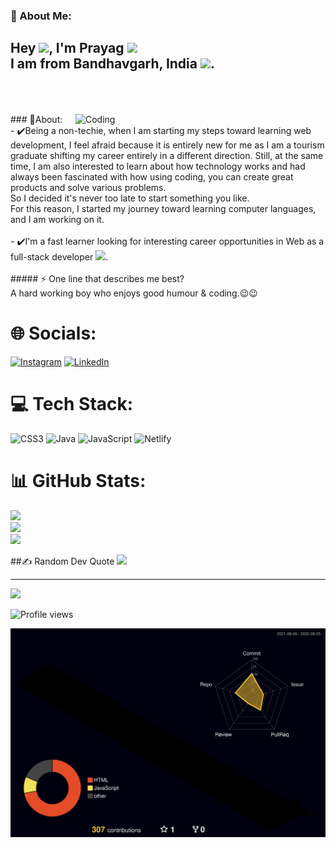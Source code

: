 ###  💫 About Me:
## Hey <img src="https://github.com/TheDudeThatCode/TheDudeThatCode/blob/master/Assets/Hi.gif" width="29">, I'm Prayag  <img src="https://github.com/TheDudeThatCode/TheDudeThatCode/blob/master/Assets/Developer.gif" width="50"><br> I am from Bandhavgarh, India <img src="https://github.com/TheDudeThatCode/TheDudeThatCode/blob/master/Assets/Earth.gif" width="29">.<br><br><br>
<img align="right" alt="Coding" width="400" src="https://c.tenor.com/fdvOlldr5RYAAAAC/private.gif">
### 🌱About:<br>- ✔️Being a non-techie, when I am starting my steps toward learning web development, I feel afraid because it is entirely new for me as I am a tourism graduate shifting my career entirely in a different direction. Still, at the same time, I am also interested to learn about how technology works and had always been fascinated with how using coding, you can create great products and solve various problems.<br>So I decided it's never too late to start something you like.<br>For this reason, I started my journey toward learning computer languages, and I am working on it.<br><br>- ✔️I'm a fast learner looking for interesting career opportunities in Web as a full-stack developer <img src="https://github.com/TheDudeThatCode/TheDudeThatCode/blob/master/Assets/Handshake.gif" width="29">. <br><br>##### ⚡ One line that describes me best? <br>A hard working boy who enjoys good humour & coding.😉😉


# 🌐 Socials:
[![Instagram](https://img.shields.io/badge/Instagram-%23E4405F.svg?logo=Instagram&logoColor=white)](https://instagram.com/prayagpatel_) [![LinkedIn](https://img.shields.io/badge/LinkedIn-%230077B5.svg?logo=linkedin&logoColor=white)](https://linkedin.com/in/prayagp8) 

# 💻 Tech Stack:
![CSS3](https://img.shields.io/badge/css3-%231572B6.svg?style=for-the-badge&logo=css3&logoColor=white) ![Java](https://img.shields.io/badge/java-%23ED8B00.svg?style=for-the-badge&logo=java&logoColor=white) ![JavaScript](https://img.shields.io/badge/javascript-%23323330.svg?style=for-the-badge&logo=javascript&logoColor=%23F7DF1E) ![Netlify](https://img.shields.io/badge/netlify-%23000000.svg?style=for-the-badge&logo=netlify&logoColor=#00C7B7)
# 📊 GitHub Stats:
![](https://github-readme-stats.vercel.app/api?username=prayagp8&theme=highcontrast&hide_border=false&include_all_commits=true&count_private=true)<br/>
![](https://github-readme-streak-stats.herokuapp.com/?user=prayagp8&theme=highcontrast&hide_border=false)<br/>
![](https://github-readme-stats.vercel.app/api/top-langs/?username=prayagp8&theme=highcontrast&hide_border=false&include_all_commits=true&count_private=true&layout=compact)

##✍️ Random Dev Quote
![](https://quotes-github-readme.vercel.app/api?type=vetical&theme=merko)

---
[![](https://visitcount.itsvg.in/api?id=prayagp8&icon=0&color=3)](https://visitcount.itsvg.in)
 

![Profile views](https://gpvc.arturio.dev/prayagp8)  

![](./profile-3d-contrib/profile-night-rainbow.svg)

